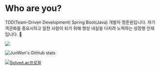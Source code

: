 # Who are you?
TDD(Team-Driven Development) Spring Boot(Java) 개발자 정준원입니다. 자기 객관화를 중요시하고 알찬 사람이 되기 위해 항상 내실을 다지려 노력하는 성장형 인재입니다. 🙂

<a href="https://dev-won0313.tistory.com/"><img src="https://img.shields.io/badge/Tistory Blog-EB531F?style=flat-square&logo=tistory&logoColor=#EA4335"/></a>


![JunWon's GitHub stats](https://github-readme-stats.vercel.app/api?username=wjdwnsdnjs13&show_icons=true&theme=onedark) 

[![Solved.ac프로필](http://mazassumnida.wtf/api/mini/generate_badge?boj=wjdwnsdnjs13)](https://solved.ac/wjdwnsdnjs13)

<!--
**wjdwnsdnjs13/wjdwnsdnjs13** is a ✨ _special_ ✨ repository because its `README.md` (this file) appears on your GitHub profile.

Here are some ideas to get you started:

- 🔭 I’m currently working on ...
- 🌱 I’m currently learning ...
- 👯 I’m looking to collaborate on ...
- 🤔 I’m looking for help with ...
- 💬 Ask me about ...
- 📫 How to reach me: ...
- 😄 Pronouns: ...
- ⚡ Fun fact: ...
-->
